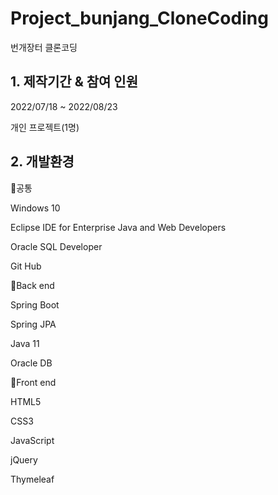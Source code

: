 # Project_bunjang_CloneCoding

번개장터 클론코딩

## 1. 제작기간 & 참여 인원

2022/07/18 ~ 2022/08/23

개인 프로젝트(1명)

## 2. 개발환경

🔅공통

Windows 10

Eclipse IDE for Enterprise Java and Web Developers

Oracle SQL Developer

Git Hub

🔅Back end

Spring Boot

Spring JPA

Java 11

Oracle DB

🔅Front end

HTML5

CSS3

JavaScript

jQuery

Thymeleaf

